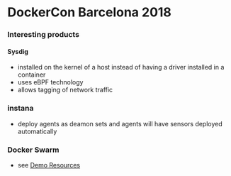 # DockerCon Barcelona 2018

### Interesting products

#### Sysdig

- installed on the kernel of a host instead of having a driver installed in
    a container
- uses eBPF technology
- allows tagging of network traffic

### instana

- deploy agents as deamon sets and agents will have sensors deployed
    automatically 

### Docker Swarm

- see [Demo Resources](https://www.bretfisher.com/dockercon18/)

